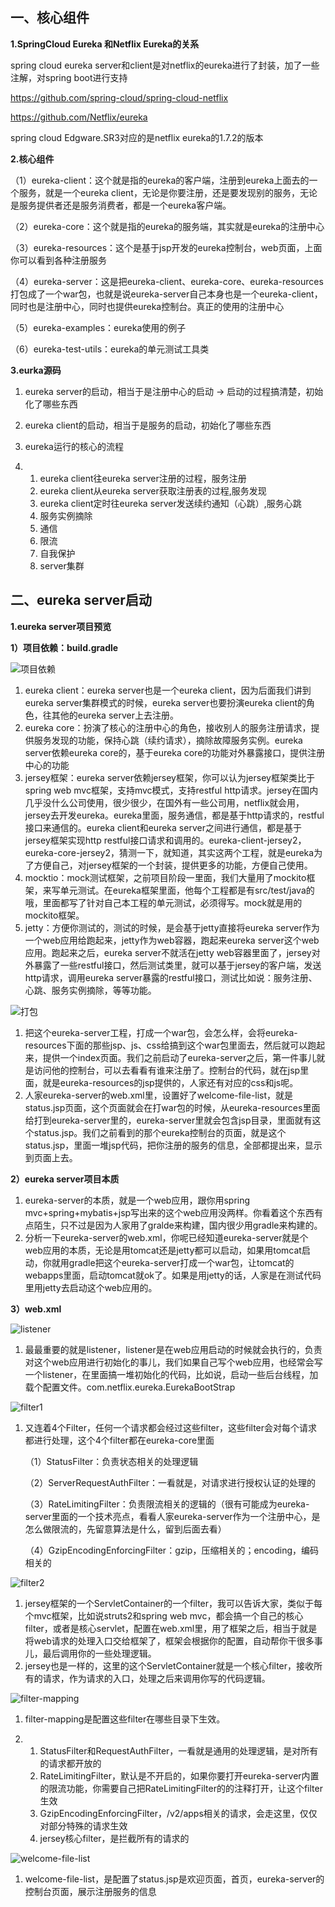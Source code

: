 ## **一、核心组件**

**1.SpringCloud Eureka 和Netflix Eureka的关系**

spring cloud eureka server和client是对netflix的eureka进行了封装，加了一些注解，对spring boot进行支持

https://github.com/spring-cloud/spring-cloud-netflix

https://github.com/Netflix/eureka

spring cloud Edgware.SR3对应的是netflix eureka的1.7.2的版本

**2.核心组件**

（1）eureka-client：这个就是指的eureka的客户端，注册到eureka上面去的一个服务，就是一个eureka client，无论是你要注册，还是要发现别的服务，无论是服务提供者还是服务消费者，都是一个eureka客户端。

（2）eureka-core：这个就是指的eureka的服务端，其实就是eureka的注册中心

（3）eureka-resources：这个是基于jsp开发的eureka控制台，web页面，上面你可以看到各种注册服务

（4）eureka-server：这是把eureka-client、eureka-core、eureka-resources打包成了一个war包，也就是说eureka-server自己本身也是一个eureka-client，同时也是注册中心，同时也提供eureka控制台。真正的使用的注册中心

（5）eureka-examples：eureka使用的例子

（6）eureka-test-utils：eureka的单元测试工具类

**3.eurka源码**

1. eureka server的启动，相当于是注册中心的启动 -> 启动的过程搞清楚，初始化了哪些东西

2. eureka client的启动，相当于是服务的启动，初始化了哪些东西

3. eureka运行的核心的流程

4. 1. eureka client往eureka server注册的过程，服务注册
   2. eureka client从eureka server获取注册表的过程,服务发现
   3. eureka client定时往eureka server发送续约通知（心跳）,服务心跳
   4. 服务实例摘除
   5. 通信
   6. 限流
   7. 自我保护
   8. server集群

## **二、eureka server启动**

**1.eureka server项目预览**

**1）项目依赖：build.gradle**

![项目依赖](3.Eureka源码.assets\项目依赖.png)

1. eureka client：eureka server也是一个eureka client，因为后面我们讲到eureka server集群模式的时候，eureka server也要扮演eureka client的角色，往其他的eureka server上去注册。
2. eureka core：扮演了核心的注册中心的角色，接收别人的服务注册请求，提供服务发现的功能，保持心跳（续约请求），摘除故障服务实例。eureka server依赖eureka core的，基于eureka core的功能对外暴露接口，提供注册中心的功能
3. jersey框架：eureka server依赖jersey框架，你可以认为jersey框架类比于spring web mvc框架，支持mvc模式，支持restful http请求。jersey在国内几乎没什么公司使用，很少很少，在国外有一些公司用，netflix就会用，jersey去开发eureka。eureka里面，服务通信，都是基于http请求的，restful接口来通信的。eureka client和eureka server之间进行通信，都是基于jersey框架实现http restful接口请求和调用的。eureka-client-jersey2，eureka-core-jersey2，猜测一下，就知道，其实这两个工程，就是eureka为了方便自己，对jersey框架的一个封装，提供更多的功能，方便自己使用。
4. mocktio：mock测试框架，之前项目阶段一里面，我们大量用了mockito框架，来写单元测试。在eureka框架里面，他每个工程都是有src/test/java的哦，里面都写了针对自己本工程的单元测试，必须得写。mock就是用的mockito框架。
5. jetty：方便你测试的，测试的时候，是会基于jetty直接将eureka server作为一个web应用给跑起来，jetty作为web容器，跑起来eureka server这个web应用。跑起来之后，eureka server不就活在jetty web容器里面了，jersey对外暴露了一些restful接口，然后测试类里，就可以基于jersey的客户端，发送http请求，调用eureka server暴露的restful接口，测试比如说：服务注册、心跳、服务实例摘除，等等功能。

![打包](3.Eureka源码.assets\打包.png)

1. 把这个eureka-server工程，打成一个war包，会怎么样，会将eureka-resources下面的那些jsp、js、css给搞到这个war包里面去，然后就可以跑起来，提供一个index页面。我们之前启动了eureka-server之后，第一件事儿就是访问他的控制台，可以去看看有谁来注册了。控制台的代码，就在jsp里面，就是eureka-resources的jsp提供的，人家还有对应的css和js呢。
2. 人家eureka-server的web.xml里，设置好了welcome-file-list，就是status.jsp页面，这个页面就会在打war包的时候，从eureka-resources里面给打到eureka-server里的，eureka-server里就会包含jsp目录，里面就有这个status.jsp。我们之前看到的那个eureka控制台的页面，就是这个status.jsp，里面一堆jsp代码，把你注册的服务的信息，全部都提出来，显示到页面上去。

**2）eureka server项目本质**

1. eureka-server的本质，就是一个web应用，跟你用spring mvc+spring+mybatis+jsp写出来的这个web应用没两样。你看着这个东西有点陌生，只不过是因为人家用了gralde来构建，国内很少用gradle来构建的。
2. 分析一下eureka-server的web.xml，你呢已经知道eureka-server就是个web应用的本质，无论是用tomcat还是jetty都可以启动，如果用tomcat启动，你就用gradle把这个eureka-server打成一个war包，让tomcat的webapps里面，启动tomcat就ok了。如果是用jetty的话，人家是在测试代码里用jetty去启动这个web应用的。

**3）web.xml**

![listener](3.Eureka源码.assets\listener.png)

1. 最最重要的就是listener，listener是在web应用启动的时候就会执行的，负责对这个web应用进行初始化的事儿，我们如果自己写个web应用，也经常会写一个listener，在里面搞一堆初始化的代码，比如说，启动一些后台线程，加载个配置文件。com.netflix.eureka.EurekaBootStrap

![filter1](3.Eureka源码.assets\filter1.png)

1. 又连着4个Filter，任何一个请求都会经过这些filter，这些filter会对每个请求都进行处理，这个4个filter都在eureka-core里面

   （1）StatusFilter：负责状态相关的处理逻辑

   （2）ServerRequestAuthFilter：一看就是，对请求进行授权认证的处理的

   （3）RateLimitingFilter：负责限流相关的逻辑的（很有可能成为eureka-server里面的一个技术亮点，看看人家eureka-server作为一个注册中心，是怎么做限流的，先留意算法是什么，留到后面去看）

   （4）GzipEncodingEnforcingFilter：gzip，压缩相关的；encoding，编码相关的

![filter2](3.Eureka源码.assets\filter2.png)

1. jersey框架的一个ServletContainer的一个filter，我可以告诉大家，类似于每个mvc框架，比如说struts2和spring web mvc，都会搞一个自己的核心filter，或者是核心servlet，配置在web.xml里，用了框架之后，相当于就是将web请求的处理入口交给框架了，框架会根据你的配置，自动帮你干很多事儿，最后调用你的一些处理逻辑。
2. jersey也是一样的，这里的这个ServletContainer就是一个核心filter，接收所有的请求，作为请求的入口，处理之后来调用你写的代码逻辑。

![filter-mapping](3.Eureka源码.assets\filter-mapping.png)

1. filter-mapping是配置这些filter在哪些目录下生效。

2. 1. StatusFilter和RequestAuthFilter，一看就是通用的处理逻辑，是对所有的请求都开放的
   2. RateLimitingFilter，默认是不开启的，如果你要打开eureka-server内置的限流功能，你需要自己把RateLimitingFilter的的注释打开，让这个filter生效
   3. GzipEncodingEnforcingFilter，/v2/apps相关的请求，会走这里，仅仅对部分特殊的请求生效
   4. jersey核心filter，是拦截所有的请求的

![welcome-file-list](3.Eureka源码.assets\welcome-file-list.png)

1. welcome-file-list，是配置了status.jsp是欢迎页面，首页，eureka-server的控制台页面，展示注册服务的信息